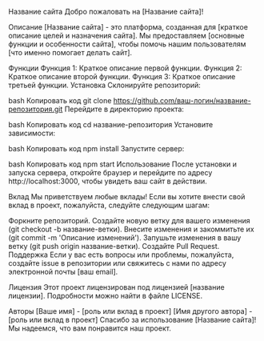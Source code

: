Название сайта
Добро пожаловать на [Название сайта]!

Описание
[Название сайта] - это платформа, созданная для [краткое описание целей и назначения сайта]. Мы предоставляем [основные функции и особенности сайта], чтобы помочь нашим пользователям [что именно помогает делать сайт].

Функции
Функция 1: Краткое описание первой функции.
Функция 2: Краткое описание второй функции.
Функция 3: Краткое описание третьей функции.
Установка
Склонируйте репозиторий:

bash
Копировать код
git clone https://github.com/ваш-логин/название-репозитория.git
Перейдите в директорию проекта:

bash
Копировать код
cd название-репозитория
Установите зависимости:

bash
Копировать код
npm install
Запустите сервер:

bash
Копировать код
npm start
Использование
После установки и запуска сервера, откройте браузер и перейдите по адресу http://localhost:3000, чтобы увидеть ваш сайт в действии.

Вклад
Мы приветствуем любые вклады! Если вы хотите внести свой вклад в проект, пожалуйста, следуйте следующим шагам:

Форкните репозиторий.
Создайте новую ветку для вашего изменения (git checkout -b название-ветки).
Внесите изменения и закоммитьте их (git commit -m 'Описание изменений').
Запушьте изменения в вашу ветку (git push origin название-ветки).
Создайте Pull Request.
Поддержка
Если у вас есть вопросы или проблемы, пожалуйста, создайте issue в репозитории или свяжитесь с нами по адресу электронной почты [ваш email].

Лицензия
Этот проект лицензирован под лицензией [название лицензии]. Подробности можно найти в файле LICENSE.

Авторы
[Ваше имя] - [роль или вклад в проект]
[Имя другого автора] - [роль или вклад в проект]
Спасибо за использование [Название сайта]! Мы надеемся, что вам понравится наш проект.

